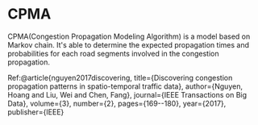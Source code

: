 # CPMA
CPMA(Congestion Propagation Modeling Algorithm) is a model based on Markov chain.
It's able to determine the expected propagation times and  probabilities for each road segments involved in the congestion propagation.

Ref:@article{nguyen2017discovering,
    title={Discovering congestion propagation patterns in spatio-temporal traffic data},
    author={Nguyen, Hoang and Liu, Wei and Chen, Fang},
    journal={IEEE Transactions on Big Data},
    volume={3},
    number={2},
    pages={169--180},
    year={2017},
    publisher={IEEE}
